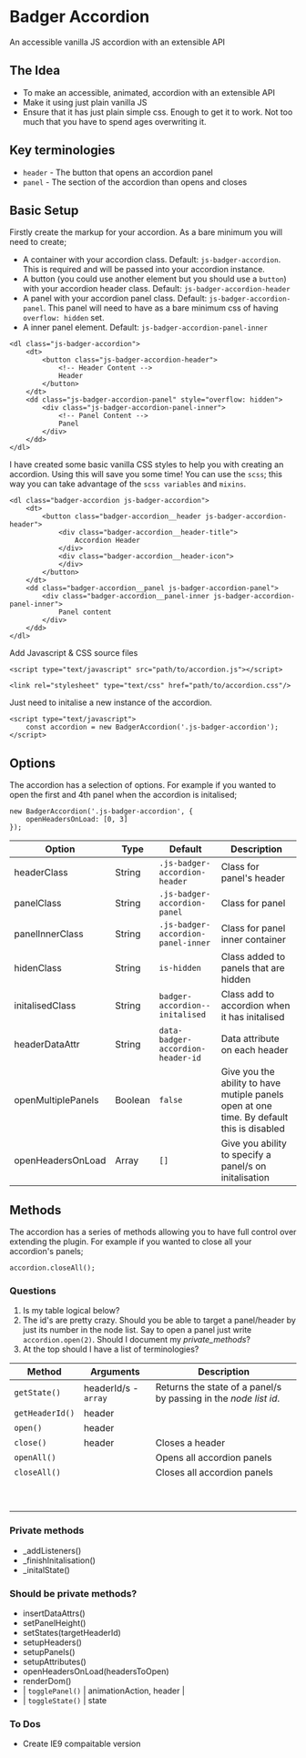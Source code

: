 # Badger Accordion
An accessible vanilla JS accordion with an extensible API


## The Idea
 - To make an accessible, animated, accordion with an extensible API
 - Make it using just plain vanilla JS
 - Ensure that it has just plain simple css. Enough to get it to work. Not too much that you have to spend ages overwriting it.


## Key terminologies
 - `header` - The button that opens an accordion panel
 - `panel`  - The section of the accordion than opens and closes


## Basic Setup

Firstly create the markup for your accordion. As a bare minimum you will need to create;

 * A container with your accordion class. Default: `js-badger-accordion`. This is required and will be passed into your accordion instance.
 * A button (you could use another element but you should use a `button`) with your accordion header class. Default: `js-badger-accordion-header`
 * A panel with your accordion panel class. Default: `js-badger-accordion-panel`. This panel will need to have as a bare minimum css of having `overflow: hidden` set.
 * A inner panel element. Default: `js-badger-accordion-panel-inner`

```
<dl class="js-badger-accordion">
    <dt>
        <button class="js-badger-accordion-header">
            <!-- Header Content -->
            Header
        </button>
    </dt>
    <dd class="js-badger-accordion-panel" style="overflow: hidden">
        <div class="js-badger-accordion-panel-inner">
            <!-- Panel Content -->
            Panel
        </div>
    </dd>
</dl>
```

I have created some basic vanilla CSS styles to help you with creating an accordion. Using this will save you some time! You can use the `scss`; this way you can take advantage of the `scss variables` and `mixins`.

```
<dl class="badger-accordion js-badger-accordion">
    <dt>
        <button class="badger-accordion__header js-badger-accordion-header">
            <div class="badger-accordion__header-title">
                Accordion Header
            </div>
            <div class="badger-accordion__header-icon">
            </div>
        </button>
    </dt>
    <dd class="badger-accordion__panel js-badger-accordion-panel">
        <div class="badger-accordion__panel-inner js-badger-accordion-panel-inner">
            Panel content
        </div>
    </dd>
</dl>
```


Add Javascript & CSS source files
```
<script type="text/javascript" src="path/to/accordion.js"></script>

<link rel="stylesheet" type="text/css" href="path/to/accordion.css"/>
```

Just need to initalise a new instance of the accordion.
```
<script type="text/javascript">
    const accordion = new BadgerAccordion('.js-badger-accordion');
</script>    
```


## Options ##

The accordion has a selection of options. For example if you wanted to open the first and 4th panel when the accordion is initalised;

```
new BadgerAccordion('.js-badger-accordion', {
    openHeadersOnLoad: [0, 3]    
});
```

| Option             | Type    | Default                            | Description |
| ---                | ---     | ---                                | ---   |
| headerClass        | String  | `.js-badger-accordion-header`      | Class for panel's header  |
| panelClass         | String  | `.js-badger-accordion-panel`       | Class for panel  |
| panelInnerClass    | String  | `.js-badger-accordion-panel-inner` | Class for panel inner container  |
| hidenClass         | String  | `is-hidden`                        | Class added to panels that are hidden  |
| initalisedClass    | String  | `badger-accordion--initalised`     | Class add to accordion when it has initalised   |
| headerDataAttr     | String  | `data-badger-accordion-header-id`  | Data attribute on each header   |
| openMultiplePanels | Boolean | `false`                              | Give you the ability to have mutiple panels open at one time. By default this is disabled  |
| openHeadersOnLoad  | Array   | `[] `                                | Give you ability to specify a panel/s on initalisation  |


## Methods ##

The accordion has a series of methods allowing you to have full control over extending the plugin. For example if you wanted to close all your accordion's panels;

```
accordion.closeAll();
```


### Questions ###
1. Is my table logical below?
2. The id's are pretty crazy. Should you be able to target a panel/header by just its number in the node list. Say to open a panel just write `accordion.open(2)`. Should I document my _private_methods_?
3. At the top should I have a list of terminologies?

| Method          | Arguments            | Description |
|---              |---                   |---          |
| `getState()`    | headerId/s - `array` | Returns the state of a panel/s by passing in the _node list id_.|
| `getHeaderId()` | header               |             |
| `open()`        | header               |
| `close()`       | header               | Closes a header
| `openAll()`     |                      | Opens all accordion panels
| `closeAll()`    |                      | Closes all accordion panels
|   |   |   |
|   |   |   |
|   |   |   |
|   |   |   |
|   |   |   |
|   |   |   |
|   |   |   |
|   |   |   |
|   |   |   |



### Private methods ###
 - _addListeners()
 - _finishInitalisation()
 - _initalState()

### Should be private methods? ###
 - insertDataAttrs()
 - setPanelHeight()
 - setStates(targetHeaderId)
 - setupHeaders()
 - setupPanels()
 - setupAttributes()
 - openHeadersOnLoad(headersToOpen)
 - renderDom()
 - | `togglePanel()` | animationAction, header |
 - | `toggleState()`                      | state      



### To Dos
 - Create IE9 compaitable version
